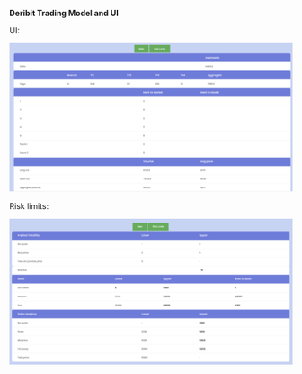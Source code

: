 **Deribit Trading Model and UI**

UI:

<img src="https://github.com/JeremyCollinsMPI/deribit/blob/master/1.png">


Risk limits:

<img src="https://github.com/JeremyCollinsMPI/deribit/blob/master/2.png">
